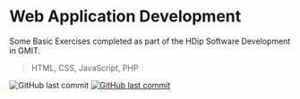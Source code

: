 # Web Application Development

Some Basic Exercises completed as part of the HDip Software Development in GMIT.

> HTML, CSS, JavaScript, PHP

<img alt="GitHub last commit" src="https://img.shields.io/github/last-commit/mogrady-git/Web-App-Dev-GMIT-HDIP">
<a href="https://mogrady-professional.github.io/Web-App-Dev-GMIT-HDIP/index.html"><img alt="GitHub last commit" src="https://img.shields.io/badge/Version%201.0-Launch%20Website-green"></a>
